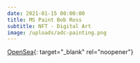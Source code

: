 ```yaml
---
date: 2021-01-15 00:00:00
title: MS Paint Bob Ross
subtitle: NFT - Digital Art
image: /uploads/adc-painting.png
---
```


[OpenSea](https://opensea.io/assets/0x495f947276749ce646f68ac8c248420045cb7b5e/24445525836401632916940284507885607335195900706811382908720840343001287884801){: target="_blank" rel="noopener"}
